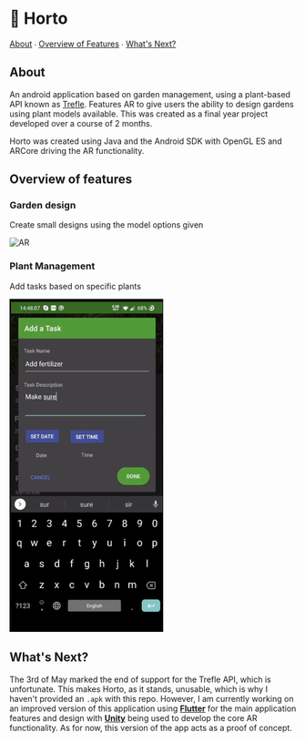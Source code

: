 # 🌼 Horto

[About](#About) ∙ [Overview of Features](#Overview-of-features) ∙ [What's Next?](#whats-next)

## About

An android application based on garden management, using a plant-based API known as [Trefle](https://github.com/treflehq/trefle-api). Features AR to give users the ability to design gardens using plant models available. This was created as a final year project developed over a course of 2 months.

Horto was created using Java and the Android SDK with OpenGL ES and ARCore driving the AR functionality.

## Overview of features

### Garden design

Create small designs using the model options given

![AR](images/demo.gif)

### Plant Management

Add tasks based on specific plants

![Plant](images/demo2.gif)

## What's Next?

The 3rd of May marked the end of support for the Trefle API, which is unfortunate. This makes Horto, as it stands, unusable, which is why I haven't provided an `.apk` with this repo. However, I am currently working on an improved version of this application using [**Flutter**](https://flutter.dev/) for the main application features and design with [**Unity**](https://unity3d.com) being used to develop the core AR functionality. As for now, this version of the app acts as a proof of concept.
